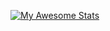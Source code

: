 [![My Awesome Stats](https://awesome-github-stats.azurewebsites.net/user-stats/Sgambe33?cardType=github&theme=onedark)](https://git.io/awesome-stats-card)

